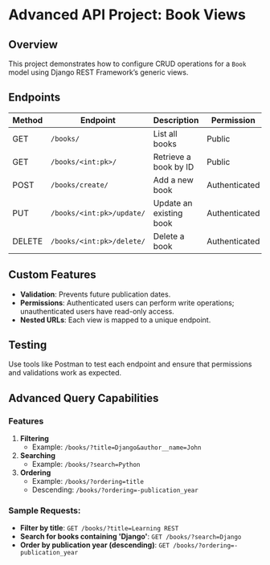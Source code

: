 # Advanced API Project: Book Views

## Overview
This project demonstrates how to configure CRUD operations for a `Book` model using Django REST Framework’s generic views.

## Endpoints
| Method | Endpoint               | Description                  | Permission        |
|--------|-------------------------|------------------------------|-------------------|
| GET    | `/books/`              | List all books               | Public            |
| GET    | `/books/<int:pk>/`     | Retrieve a book by ID        | Public            |
| POST   | `/books/create/`       | Add a new book               | Authenticated     |
| PUT    | `/books/<int:pk>/update/` | Update an existing book   | Authenticated     |
| DELETE | `/books/<int:pk>/delete/` | Delete a book             | Authenticated     |

## Custom Features
- **Validation**: Prevents future publication dates.
- **Permissions**: Authenticated users can perform write operations; unauthenticated users have read-only access.
- **Nested URLs**: Each view is mapped to a unique endpoint.

## Testing
Use tools like Postman to test each endpoint and ensure that permissions and validations work as expected.


## Advanced Query Capabilities

### Features
1. **Filtering**
   - Example: `/books/?title=Django&author__name=John`
2. **Searching**
   - Example: `/books/?search=Python`
3. **Ordering**
   - Example: `/books/?ordering=title`
   - Descending: `/books/?ordering=-publication_year`

### Sample Requests:
- **Filter by title**:
  `GET /books/?title=Learning REST`
- **Search for books containing 'Django'**:
  `GET /books/?search=Django`
- **Order by publication year (descending)**:
  `GET /books/?ordering=-publication_year`

